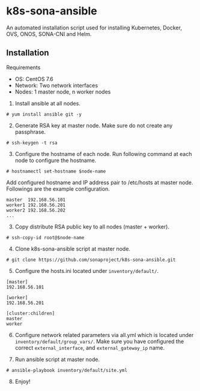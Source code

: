 # k8s-sona-ansible
An automated installation script used for installing Kubernetes, Docker, OVS, ONOS, SONA-CNI and Helm.

## Installation
Requirements
- OS: CentOS 7.6
- Network: Two network interfaces
- Nodes: 1 master node, n worker nodes

1. Install ansible at all nodes.
```
# yum install ansible git -y
```

2. Generate RSA key at master node. Make sure do not create any passphrase.
```
# ssh-keygen -t rsa
```

3. Configure the hostname of each node. Run following command at each node to configure the hostname.
```
# hostnamectl set-hostname $node-name
```
Add configured hostname and IP address pair to /etc/hosts at master node.
Followings are the example configuration.
```
master  192.168.56.101
worker1 192.168.56.201
worker2 192.168.56.202
...
```

3. Copy distribute RSA public key to all nodes (master + worker).
```
# ssh-copy-id root@$node-name
```

4. Clone k8s-sona-ansible script at master node.
```
# git clone https://github.com/sonaproject/k8s-sona-ansible.git
```

5. Configure the hosts.ini located under ```inventory/default/```.
```
[master]
192.168.56.101

[worker]
192.168.56.201

[cluster:children]
master
worker
```

6. Configure network related parameters via all.yml which is located under ```inventory/default/group_vars/```.
Make sure you have configured the correct ```external_interface```, and ```external_gateway_ip``` name.

7. Run ansible script at master node.
```
# ansible-playbook inventory/default/site.yml
```

8. Enjoy!
